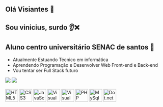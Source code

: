 ## Olá Visiantes 🤙
## Sou vinicius, surdo 👂❌
## Aluno centro universitário SENAC de santos 🏦

- Atualmente Estuando Técnico em informática
- Aprendendo Programação e Desenvolver Web Front-end e Back-end
- Vou tentar ser Full Stack futuro 

<div>
<a herf="https://github.com/viniEvoTech">
  <img heigth="180em" src="https://github-readme-status.vercel.app/api?username=viniEvoTech&show_icons=false&theme=dracula&inclube_all_commits=true&count_private=true"/>
  <img heigth="180em" src="https://github-readme-status.vercel.app/api/top-langs/?username=viniEvoTech&layout=compact&langs_count=16&therme=dracula"/>
  </div>
  
<div style="display: inline_black"><br>
  <img align="center" alt="HTML5" heigth="30" width="40" src="https://cdn.jsdelivr.net/gh/devicons/devicon/icons/html5/html5-original.svg" />
<img align="center" alt="CSS3" heigth="30" width="40" src="https://cdn.jsdelivr.net/gh/devicons/devicon/icons/css3/css3-original.svg" />
  <img align="center" alt="JavaScript" heigth="30" width="40" src="https://cdn.jsdelivr.net/gh/devicons/devicon/icons/javascript/javascript-original.svg" />
  <img align="center" alt="Visual Studio Code" heigth="30" width="40" src="https://cdn.jsdelivr.net/gh/devicons/devicon/icons/vscode/vscode-original.svg" />
<img align="center" alt="Visual Studio C#" heigth="30" width="40" src="https://cdn.jsdelivr.net/gh/devicons/devicon/icons/csharp/csharp-original.svg" />
  <img align="center" alt="PHP" heigth="30" width="40" src="https://cdn.jsdelivr.net/gh/devicons/devicon/icons/php/php-original.svg" />
  <img align="center" alt="MySql" heigth="30" width="40" src="https://cdn.jsdelivr.net/gh/devicons/devicon/icons/mysql/mysql-original-wordmark.svg" />
  <img align="center" alt="Dot.net" heigth="30" width="40" src="https://cdn.jsdelivr.net/gh/devicons/devicon/icons/dot-net/dot-net-original-wordmark.svg" />
  </div>
  
  <div>
<a href="mailto:contato@brunovinicius03.com"<img src="https://img.shields.io/badge/Gmail-D14836?style=for-the-badge&logo=gmail&logoColor=white" target="_blank"></a>
  </div>


